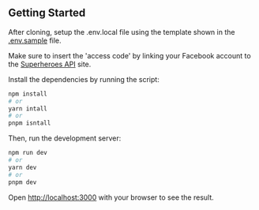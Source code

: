 ## Getting Started

After cloning, setup the .env.local file using the template shown in the [.env.sample](https://github.com/kevin-codev/superheroes/blob/master/.env.sample) file.

Make sure to insert the 'access code' by linking your Facebook account to the [Superheroes API](https://www.superheroapi.com/) site.

Install the dependencies by running the script:
```bash
npm install
# or
yarn intall
# or
pnpm isntall
```

Then, run the development server:

```bash
npm run dev
# or
yarn dev
# or
pnpm dev
```

Open [http://localhost:3000](http://localhost:3000) with your browser to see the result.
